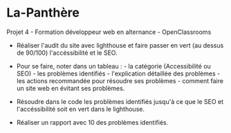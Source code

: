 # La-Panthère

Projet 4 - Formation développeur web en alternance - OpenClassrooms

- Réaliser l'audit du site avec lighthouse et faire passer en vert (au dessus de 90/100) l'accéssibilité et le SEO.

- Pour se faire, noter dans un tableau :
      - la catégorie (Accessibilité ou SEO) 
      - les problèmes identifiés 
      - l'explication détaillée des problèmes
      - les actions recommandée pour résoudre ses problèmes
      - comment faire un site web en évitant ses problèmes.

- Résoudre dans le code les problèmes identifiés jusqu'à ce que le SEO et
l'accéssibilité soit en vert dans le lighthouse.

- Réaliser un rapport avec 10 des problèmes identifiés.
